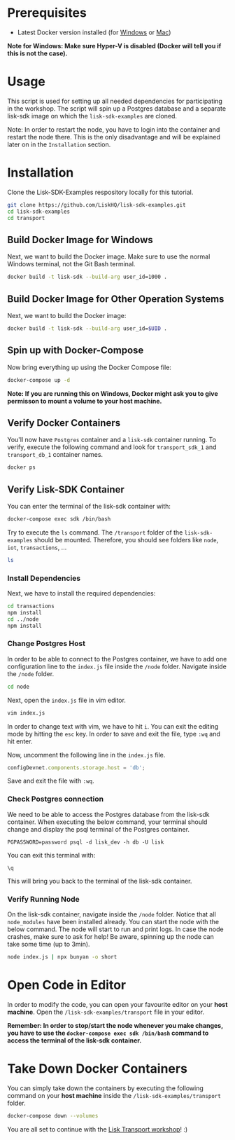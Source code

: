 # Prerequisites
- Latest Docker version installed (for [Windows](https://docs.docker.com/docker-for-windows/install/) or [Mac](https://docs.docker.com/v17.12/docker-for-mac/install/))

**Note for Windows: Make sure Hyper-V is disabled (Docker will tell you if this is not the case).**

# Usage
This script is used for setting up all needed dependencies for participating in the workshop. 
The script will spin up a Postgres database and a separate lisk-sdk image on which the `lisk-sdk-examples` are cloned.

Note: In order to restart the node, you have to login into the container and restart the node there. This is the only disadvantage and will be explained later on in the `Installation` section.

# Installation
Clone the Lisk-SDK-Examples respository locally for this tutorial.

```bash
git clone https://github.com/LiskHQ/lisk-sdk-examples.git
cd lisk-sdk-examples
cd transport
```

## Build Docker Image for Windows
Next, we want to build the Docker image.
Make sure to use the normal Windows terminal, not the Git Bash terminal.
```bash
docker build -t lisk-sdk --build-arg user_id=1000 .
```

## Build Docker Image for Other Operation Systems
Next, we want to build the Docker image:
```bash
docker build -t lisk-sdk --build-arg user_id=$UID .
```

## Spin up with Docker-Compose
Now bring everything up using the Docker Compose file:
```bash
docker-compose up -d
```

**Note: If you are running this on Windows, Docker might ask you to give permisson to mount a volume to your host machine.**

## Verify Docker Containers 
You'll now have `Postgres` container and a `lisk-sdk` container running.
To verify, execute the following command and look for `transport_sdk_1` and `transport_db_1` container names.

```bash
docker ps
```

## Verify Lisk-SDK Container
You can enter the terminal of the lisk-sdk container with:

```bash
docker-compose exec sdk /bin/bash
```

Try to execute the `ls` command. The `/transport` folder of the `lisk-sdk-examples` should be mounted.
Therefore, you should see folders like `node`, `iot`, `transactions`, ...
```bash
ls
```

### Install Dependencies
Next, we have to install the required dependencies:
```bash
cd transactions
npm install
cd ../node
npm install
```

### Change Postgres Host
In order to be able to connect to the Postgres container, we have to add one configuration line to the `index.js` file inside the `/node` folder. Navigate inside the `/node` folder.

```bash
cd node
```

Next, open the `index.js` file in vim editor.

```bash
vim index.js
```

In order to change text with vim, we have to hit `i`.
You can exit the editing mode by hitting the `esc` key.
In order to save and exit the file, type `:wq` and hit enter.

Now, uncomment the following line in the `index.js` file.

```js
configDevnet.components.storage.host = 'db';
```

Save and exit the file with `:wq`.

### Check Postgres connection
We need to be able to access the Postgres database from the lisk-sdk container.
When executing the below command, your terminal should change and display the psql terminal of the Postgres container.
```
PGPASSWORD=password psql -d lisk_dev -h db -U lisk
```

You can exit this terminal with:
```
\q
```
This will bring you back to the terminal of the lisk-sdk container.

### Verify Running Node
On the lisk-sdk container, navigate inside the `/node` folder. Notice that all `node_modules` have been installed already.
You can start the node with the below command. The node will start to run and print logs.
In case the node crashes, make sure to ask for help! Be aware, spinning up the node can take some time (up to 3min).

```bash
node index.js | npx bunyan -o short
```

# Open Code in Editor
In order to modify the code, you can open your favourite editor on your **host machine**.
Open the `/lisk-sdk-examples/transport` file in your editor.

**Remember: In order to stop/start the node whenever you make changes, you have to use the `docker-compose exec sdk /bin/bash` command to access the terminal of the lisk-sdk container.**

# Take Down Docker Containers
You can simply take down the containers by executing the following command on your **host machine** inside the `/lisk-sdk-examples/transport` folder.

```sh
docker-compose down --volumes
```

You are all set to continue with the [Lisk Transport workshop](./Workshop2.adoc)! :)
